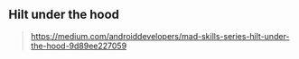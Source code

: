 
## Hilt under the hood

> https://medium.com/androiddevelopers/mad-skills-series-hilt-under-the-hood-9d89ee227059





<!--stackedit_data:
eyJoaXN0b3J5IjpbLTE4NDI3ODg4NzZdfQ==
-->